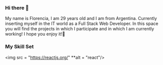 ### Hi there 👋
My name is Florencia, I am 29 years old and I am from Argentina.
Currently inserting myself in the IT world as a Full Stack Web Developer. In this space you will find the projects in which I participate and in which I am currently working! I hope you enjoy it!🚀

### My Skill Set 
<img src = "https://reactjs.org/" **alt = "react"/>
<!--
**fpongetti/fpongetti** is a ✨ _special_ ✨ repository because its `README.md` (this file) appears on your GitHub profile.

Here are some ideas to get you started:

- 🔭 I’m currently working on ...
- 🌱 I’m currently learning ...
- 👯 I’m looking to collaborate on ...
- 🤔 I’m looking for help with ...
- 💬 Ask me about ...
- 📫 How to reach me: ...
- 😄 Pronouns: ...
- ⚡ Fun fact: ...
-->
